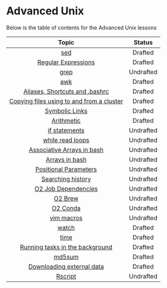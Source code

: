 # Advanced Unix

Below is the table of contents for the Advanced Unix lessons

| Topic  | Status |
|:-----------:|:----------:|
| [sed](sed.md) | Drafted |
| [Regular Expressions](regular_expression.md) | Drafted |
| [grep]() | Undrafted |
| [awk]() | Drafted |
| [Aliases, Shortcuts and .bashrc]() | Drafted |
| [Copying files using to and from a cluster]()| Drafted |
| [Symbolic Links]() | Drafted |
| [Arithmetic]() | Drafted |
| [if statements]() | Undrafted |
| [while read loops]() | Undrafted |
| [Associative Arrays in bash]() | Undrafted |
| [Arrays in bash]() | Undrafted |
| [Positional Parameters]() | Undrafted |
| [Searching history]() | Undrafted |
| [O2 Job Dependencies]() | Undrafted |
| [O2 Brew]() | Undrafted |
| [O2 Conda]() | Undrafted |
| [vim macros]() | Undrafted |
| [watch]() | Drafted |
| [time]() | Drafted |
| [Running tasks in the background]() | Drafted |
| [md5sum]() | Drafted |
| [Downloading external data]() | Drafted |
| [Rscript]() | Undrafted |


